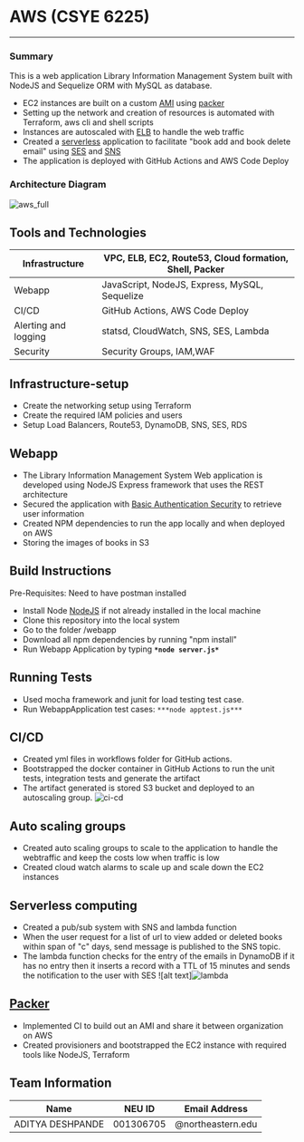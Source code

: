 # AWS (CSYE 6225)

---------------------------------------------------------------

### Summary

This is a web application Library Information Management System built with NodeJS and Sequelize ORM with MySQL as database.

-   EC2 instances are built on a custom
    [AMI](https://docs.aws.amazon.com/AWSEC2/latest/UserGuide/AMIs.html)
    using [packer](https://packer.io/)
-   Setting up the network and creation of resources is automated with
    Terraform, aws cli and shell scripts
-   Instances are autoscaled with
    [ELB](https://aws.amazon.com/elasticloadbalancing/) to handle the
    web traffic
-   Created a [serverless](https://aws.amazon.com/lambda/) application
    to facilitate "book add and book delete email" using
    [SES](https://aws.amazon.com/ses/) and
    [SNS](https://aws.amazon.com/sns/)
-   The application is deployed with GitHub Actions and AWS Code Deploy

### Architecture Diagram

 ![aws_full](https://user-images.githubusercontent.com/42703011/92800898-211c7580-f383-11ea-9b4e-76c171fca750.png)


Tools and Technologies
----------------------
                          
| Infrastructure       | VPC, ELB, EC2, Route53, Cloud formation, Shell, Packer |
|----------------------|--------------------------------------------------------|
| Webapp               | JavaScript, NodeJS, Express, MySQL, Sequelize          |
| CI/CD                | GitHub Actions, AWS Code Deploy                        |
| Alerting and logging | statsd, CloudWatch, SNS, SES, Lambda                   |
| Security             | Security Groups, IAM,WAF                               |


Infrastructure-setup
--------------------

-   Create the networking setup using Terraform
-   Create the required IAM policies and users
-   Setup Load Balancers, Route53, DynamoDB, SNS, SES, RDS

Webapp
------

-   The Library Information Management System Web application is developed using
    NodeJS Express framework that uses the REST architecture
-   Secured the application with [Basic Authentication Security](https://developer.mozilla.org/en-US/docs/Web/HTTP/Authentication)
    to retrieve user information
-   Created NPM dependencies to run the app locally and when deployed on
    AWS
-   Storing the images of books in S3

## Build Instructions
Pre-Requisites: Need to have postman installed
-  Install Node [NodeJS](https://nodejs.org/en/download/) if not already installed in the local machine
-  Clone this repository  into the local system 
-  Go to the folder /webapp
-  Download all npm dependencies by running "npm install" 
-  Run Webapp Application by typing **`*node server.js*`** 


## Running Tests
- Used mocha framework and junit for load testing test case.
- Run WebappApplication test cases:  `***node apptest.js***`


CI/CD
-----
-   Created yml files in workflows folder for GitHub actions. 
-   Bootstrapped the docker container in GitHub Actions to run the unit tests,
    integration tests and generate the artifact
-   The artifact generated is stored S3 bucket and deployed to an
    autoscaling group. ![ci-cd](https://user-images.githubusercontent.com/42703011/92802596-a7858700-f384-11ea-89db-85f0f8de8bc7.png)


Auto scaling groups
-------------------

-   Created auto scaling groups to scale to the application to handle
    the webtraffic and keep the costs low when traffic is low
-   Created cloud watch alarms to scale up and scale down the EC2
    instances

Serverless computing
--------------------

-   Created a pub/sub system with SNS and lambda function
-   When the user request for a list of url to view added or deleted books within span of "c" days, send message is published to the SNS topic.
-   The lambda function checks for the entry of the emails in DynamoDB if
    it has no entry then it inserts a record with a TTL of 15 minutes
    and sends the notification to the user with SES ![alt
    text]![lambda](https://user-images.githubusercontent.com/42703011/92802718-c126ce80-f384-11ea-843f-a06d1267bdd9.png)


[Packer](https://packer.io/)
----------------------------

-   Implemented CI to build out an AMI and share it between organization
    on AWS
-   Created provisioners and bootstrapped the EC2 instance with required
    tools like NodeJS, Terraform  
    
    
## Team Information

| Name | NEU ID | Email Address |
| --- | --- | --- |
| ADITYA DESHPANDE| 001306705 |@northeastern.edu|

